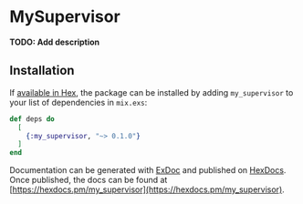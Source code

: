 # MySupervisor

**TODO: Add description**

## Installation

If [available in Hex](https://hex.pm/docs/publish), the package can be installed
by adding `my_supervisor` to your list of dependencies in `mix.exs`:

```elixir
def deps do
  [
    {:my_supervisor, "~> 0.1.0"}
  ]
end
```

Documentation can be generated with [ExDoc](https://github.com/elixir-lang/ex_doc)
and published on [HexDocs](https://hexdocs.pm). Once published, the docs can
be found at [https://hexdocs.pm/my_supervisor](https://hexdocs.pm/my_supervisor).

